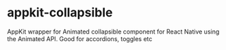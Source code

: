 # appkit-collapsible
AppKit wrapper for Animated collapsible component for React Native using the Animated API. Good for accordions, toggles etc
